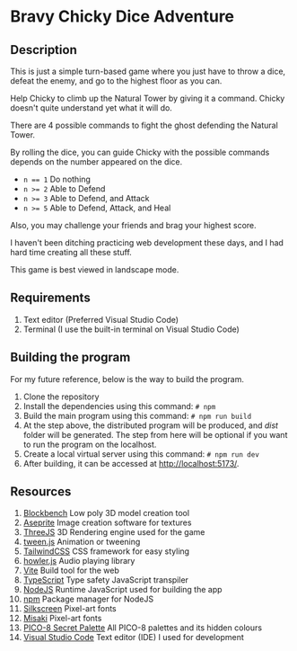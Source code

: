 # Bravy Chicky Dice Adventure

## Description

This is just a simple turn-based game where you just have to throw a dice, defeat the enemy, and go to the highest floor as you can.

Help Chicky to climb up the Natural Tower by giving it a command. Chicky doesn't quite understand yet what it will do.

There are 4 possible commands to fight the ghost defending the Natural Tower.

By rolling the dice, you can guide Chicky with the possible commands depends on the number appeared on the dice.

- `n == 1` Do nothing
- `n >= 2` Able to Defend
- `n >= 3` Able to Defend, and Attack
- `n >= 5` Able to Defend, Attack, and Heal

Also, you may challenge your friends and brag your highest score.

I haven't been ditching practicing web development these days, and I had hard time creating all these stuff.

This game is best viewed in landscape mode.

## Requirements

1. Text editor (Preferred Visual Studio Code)
1. Terminal (I use the built-in terminal on Visual Studio Code)

## Building the program

For my future reference, below is the way to build the program.

1. Clone the repository
1. Install the dependencies using this command:
   `# npm`
1. Build the main program using this command:
   `# npm run build`
1. At the step above, the distributed program will be produced, and _dist_ folder will be generated. The step from here will be optional if you want to run the program on the localhost.
1. Create a local virtual server using this command:
   `# npm run dev`
1. After building, it can be accessed at [http://localhost:5173/](http://localhost:5173/).

## Resources

1. [Blockbench](https://www.blockbench.net/) Low poly 3D model creation tool
1. [Aseprite](https://www.aseprite.org/) Image creation software for textures
1. [ThreeJS](https://threejs.org/) 3D Rendering engine used for the game
1. [tween.js](https://tweenjs.github.io/tween.js/) Animation or tweening
1. [TailwindCSS](https://tailwindcss.com/) CSS framework for easy styling
1. [howler.js](https://howlerjs.com/) Audio playing library
1. [Vite](https://vitejs.dev/) Build tool for the web
1. [TypeScript](https://www.typescriptlang.org/) Type safety JavaScript transpiler
1. [NodeJS](https://nodejs.org/en/) Runtime JavaScript used for building the app
1. [npm](https://www.npmjs.com/) Package manager for NodeJS
1. [Silkscreen](https://fonts.google.com/specimen/Silkscreen) Pixel-art fonts
1. [Misaki](https://littlelimit.net/misaki.htm) Pixel-art fonts
1. [PICO-8 Secret Palette](https://lospec.com/palette-list/pico-8-secret-palette) All PICO-8 palettes and its hidden colours
1. [Visual Studio Code](https://code.visualstudio.com/) Text editor (IDE) I used for development
